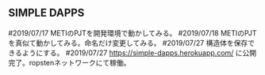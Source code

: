 ## SIMPLE DAPPS
#2019/07/17
METIのPJTを開発環境で動かしてみる。
#2019/07/18
METIのPJTを真似て動かしてみる。命名だけ変更してみる。
#2019/07/27
構造体を保存できるようにする。
#2019/07/27
https://simple-dapps.herokuapp.com/
に公開完了。ropstenネットワークにて稼働。
